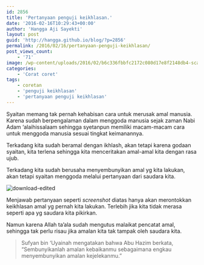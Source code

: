 ```yaml
---
id: 2856
title: 'Pertanyaan penguji keikhlasan.'
date: '2016-02-16T10:29:43+00:00'
author: 'Hangga Aji Sayekti'
layout: post
guid: 'http://hangga.github.io/blog/?p=2856'
permalink: /2016/02/16/pertanyaan-penguji-keikhlasan/
post_views_count:
    - '71'
image: /wp-content/uploads/2016/02/b6c336fbbfc2172c080d17e8f2148db4-scaled.jpg
categories:
    - 'Corat coret'
tags:
    - coretan
    - 'penguji keikhlasan'
    - 'pertanyaan penguji keikhlasan'
---
```


Syaitan memang tak pernah kehabisan cara untuk merusak amal manusia. Karena sudah berpengalaman dalam menggoda manusia sejak zaman Nabi Adam ‘alaihissalaam sehingga syetanpun memiliki macam-macam cara untuk menggoda manusia sesuai tingkat keimanannya.

Terkadang kita sudah beramal dengan ikhlash, akan tetapi karena godaan syaitan, kita terlena sehingga kita menceritakan amal-amal kita dengan rasa ujub.

Terkadang kita sudah berusaha menyembunyikan amal yg kita lakukan, akan tetapi syaitan menggoda melalui pertanyaan dari saudara kita.

![download-edited](http://hangga.github.io/blog1/wp-content/uploads/2016/02/download-edited.png)

Menjawab pertanyaan seperti *screenshot* diatas hanya akan merontokkan keikhlasan amal yg pernah kita lakukan. Terlebih jika kita tidak merasa seperti apa yg saudara kita pikirkan.

Namun karena Allah ta’ala sudah mengutus malaikat pencatat amal, sehingga tak perlu risau jika amalan kita tak tampak oleh saudara kita.

> Sufyan bin ‘Uyainah mengatakan bahwa Abu Hazim berkata, “Sembunyikanlah amalan kebaikanmu sebagaimana engkau menyembunyikan amalan kejelekanmu.”